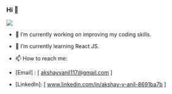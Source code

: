 ### Hi 👋

<img src="https://github-readme-stats.vercel.app/api?username=akshay117&&show_icons=true&title_color=ffffff&icon_color=bb2acf&text_color=daf7dc&bg_color=151515" >

- 🔭 I’m currently working on improving my coding skills.
- 🌱 I’m currently learning React JS.
- 📫 How to reach me: 

- [Email] : [ akshayvanil117@gmail.com  ]
- [LinkedIn]: [ www.linkedin.com/in/akshay-v-anil-8691ba7b ]                

